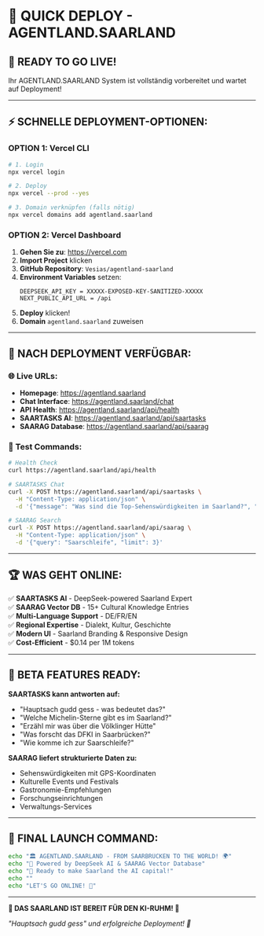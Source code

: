 # 🚀 QUICK DEPLOY - AGENTLAND.SAARLAND

## 🎯 READY TO GO LIVE!

Ihr AGENTLAND.SAARLAND System ist vollständig vorbereitet und wartet auf Deployment!

---

## ⚡ SCHNELLE DEPLOYMENT-OPTIONEN:

### **OPTION 1: Vercel CLI** 
```bash
# 1. Login
npx vercel login

# 2. Deploy
npx vercel --prod --yes

# 3. Domain verknüpfen (falls nötig)
npx vercel domains add agentland.saarland
```

### **OPTION 2: Vercel Dashboard** 
1. **Gehen Sie zu**: https://vercel.com
2. **Import Project** klicken
3. **GitHub Repository**: `Vesias/agentland-saarland`
4. **Environment Variables** setzen:
   ```
   DEEPSEEK_API_KEY = XXXXX-EXPOSED-KEY-SANITIZED-XXXXX
   NEXT_PUBLIC_API_URL = /api
   ```
5. **Deploy** klicken!
6. **Domain** `agentland.saarland` zuweisen

---

## 🎊 NACH DEPLOYMENT VERFÜGBAR:

### **🌐 Live URLs:**
- **Homepage**: https://agentland.saarland
- **Chat Interface**: https://agentland.saarland/chat
- **API Health**: https://agentland.saarland/api/health
- **SAARTASKS AI**: https://agentland.saarland/api/saartasks
- **SAARAG Database**: https://agentland.saarland/api/saarag

### **🧪 Test Commands:**
```bash
# Health Check
curl https://agentland.saarland/api/health

# SAARTASKS Chat
curl -X POST https://agentland.saarland/api/saartasks \
  -H "Content-Type: application/json" \
  -d '{"message": "Was sind die Top-Sehenswürdigkeiten im Saarland?", "language": "de"}'

# SAARAG Search
curl -X POST https://agentland.saarland/api/saarag \
  -H "Content-Type: application/json" \
  -d '{"query": "Saarschleife", "limit": 3}'
```

---

## 🏆 WAS GEHT ONLINE:

✅ **SAARTASKS AI** - DeepSeek-powered Saarland Expert  
✅ **SAARAG Vector DB** - 15+ Cultural Knowledge Entries  
✅ **Multi-Language Support** - DE/FR/EN  
✅ **Regional Expertise** - Dialekt, Kultur, Geschichte  
✅ **Modern UI** - Saarland Branding & Responsive Design  
✅ **Cost-Efficient** - $0.14 per 1M tokens  

---

## 🎯 BETA FEATURES READY:

**SAARTASKS kann antworten auf:**
- "Hauptsach gudd gess - was bedeutet das?"
- "Welche Michelin-Sterne gibt es im Saarland?"
- "Erzähl mir was über die Völklinger Hütte"
- "Was forscht das DFKI in Saarbrücken?"
- "Wie komme ich zur Saarschleife?"

**SAARAG liefert strukturierte Daten zu:**
- Sehenswürdigkeiten mit GPS-Koordinaten
- Kulturelle Events und Festivals  
- Gastronomie-Empfehlungen
- Forschungseinrichtungen
- Verwaltungs-Services

---

## 🚀 FINAL LAUNCH COMMAND:

```bash
echo "🏛️ AGENTLAND.SAARLAND - FROM SAARBRÜCKEN TO THE WORLD! 🌍"
echo "🤖 Powered by DeepSeek AI & SAARAG Vector Database"
echo "🎯 Ready to make Saarland the AI capital!"
echo ""
echo "LET'S GO ONLINE! 🚀"
```

---

**🎊 DAS SAARLAND IST BEREIT FÜR DEN KI-RUHM! 🎊**

*"Hauptsach gudd gess" und erfolgreiche Deployment! 🍺*